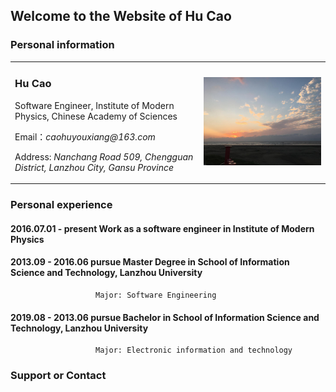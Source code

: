 ## Welcome to the Website of Hu Cao

### Personal information
<table border="0">
  <tr>
    <td width="60%">
      <h3>Hu Cao</h3>
      <p>Software Engineer, Institute of Modern Physics, Chinese Academy of Sciences</p>
      <p>Email：<i>caohuyouxiang@163.com</i></p>
      <p>Address: <i>Nanchang Road 509, Chengguan District, Lanzhou City, Gansu Province</i></p>
    </td>
    <td width="40%">
      <img src="/Sunset.jpg" width="100%"> 
    </td>
  </tr>
</table>

### Personal experience
#### 2016.07.01 - present Work as a software engineer in Institute of Modern Physics
#### 2013.09 - 2016.06 pursue Master Degree in School of Information Science and Technology, Lanzhou University
                       Major: Software Engineering
           
#### 2019.08 - 2013.06 pursue Bachelor in School of Information Science and Technology, Lanzhou University
                       Major: Electronic information and technology

### Support or Contact
